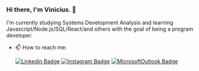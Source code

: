 ### Hi there, I'm Vinicius. 👋

  I'm currently studying Systems Development Analysis and learning Javascript/Node.js/SQL/React/and others with the goal of being a program developer.

- 📫 How to reach me:

    [![Linkedin Badge](https://img.shields.io/badge/-Linkedin-blue?style=flat-square&logo=Linkedin&logoColor=white&link=https://www.linkedin.com/in/rodrigo-goncalves-santana/)](https://www.linkedin.com/in/vinicius-itaparica071/)
    [![Instagram Badge](https://img.shields.io/badge/-Instagram-purple?style=flat-square&logo=Instagram&logoColor=white&link=https://www.linkedin.com/in/rodrigo-goncalves-santana/)](https://www.instagram.com/viniciusitaparica/)
    [![MicrosoftOutlook Badge](https://img.shields.io/badge/-vinicius.itaparica@hotmail.com-0078d4?style=flat-square&logo=microsoftoutlook&logoColor=white&link=mailto:vinicius.itaparica@hotmail.com)](mailto:vinicius.itaparica@hotmail.com)
